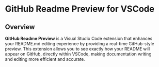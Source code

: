 # GitHub Readme Preview for VSCode

## Overview

**GitHub Readme Preview** is a Visual Studio Code extension that enhances your README.md editing experience by providing a real-time GitHub-style preview. This extension allows you to see exactly how your README will appear on GitHub, directly within VSCode, making documentation writing and editing more efficient and accurate.



